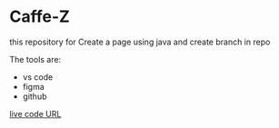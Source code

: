 # Caffe-Z

this  repository for Create a page using java and create branch in repo 

The tools are:

* vs code
* figma
* github

 [live code  URL](https://mahmoud-hassan98.github.io/Caffe-Z/)
